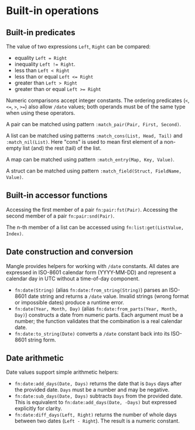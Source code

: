 # Built-in operations

## Built-in predicates

The value of two expressions `Left`, `Right` can be compared:

- equality `Left = Right`
- inequality `Left != Right`.
- less than `Left < Right`
- less than or equal `Left <= Right`
- greater than `Left > Right`
- greater than or equal `Left >= Right`

Numeric comparisons accept integer constants.  The ordering predicates (`<`,
`<=`, `>`, `>=`) also allow `/date` values; both operands must be of the same
type when using these operators.

A pair can be matched using pattern `:match_pair(Pair, First, Second)`.

A list can be matched using patterns 
`:match_cons(List, Head, Tail)` and `:match_nil(List)`. Here "cons" is
used to mean first element of a non-empty list (and) the rest (tail) of the
list.

A map can be matched using pattern `:match_entry(Map, Key, Value)`.

A struct can be matched using pattern `:match_field(Struct, FieldName, Value)`.

## Built-in accessor functions

Accessing the first member of a pair `fn:pair:fst(Pair)`. Accessing the second member of a pair `fn:pair:snd(Pair)`.

The n-th member of a list can be accessed using `fn:list:get(ListValue, Index)`.

## Date construction and conversion

Mangle provides helpers for working with `/date` constants.  All dates are
expressed in ISO-8601 calendar form (YYYY-MM-DD) and represent a calendar day in
UTC without a time-of-day component.

- `fn:date(String)` (alias `fn:date:from_string(String)`) parses an ISO-8601
  date string and returns a `/date` value.  Invalid strings (wrong format or
  impossible dates) produce a runtime error.
- `fn:date(Year, Month, Day)` (alias `fn:date:from_parts(Year, Month, Day)`)
  constructs a date from numeric parts.  Each argument must be a number; the
  function validates that the combination is a real calendar date.
- `fn:date:to_string(Date)` converts a `/date` constant back into its ISO-8601
  string form.

## Date arithmetic

Date values support simple arithmetic helpers:

- `fn:date:add_days(Date, Days)` returns the date that is `Days` days after the
  provided date.  `Days` must be a number and may be negative.
- `fn:date:sub_days(Date, Days)` subtracts `Days` from the provided date.  This
  is equivalent to `fn:date:add_days(Date, -Days)` but expressed explicitly for
  clarity.
- `fn:date:diff_days(Left, Right)` returns the number of whole days between two
  dates (`Left - Right`).  The result is a numeric constant.
